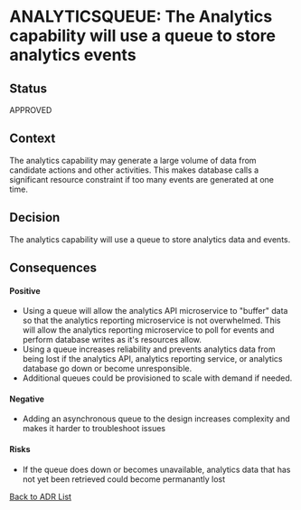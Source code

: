 # ANALYTICSQUEUE: The Analytics capability will use a queue to store analytics events

## Status
APPROVED

## Context
The analytics capability may generate a large volume of data from candidate actions and other activities. This makes database calls a significant resource constraint if too many events are generated at one time.

## Decision
The analytics capability will use a queue to store analytics data and events.

## Consequences
#### Positive
- Using a queue will allow the analytics API microservice to "buffer" data so that the analytics reporting microservice is not overwhelmed. This will allow the analytics reporting microservice to poll for events and perform database writes as it's resources allow.
- Using a queue increases reliability and prevents analytics data from being lost if the analytics API, analytics reporting service, or analytics database go down or become unresponsible.
- Additional queues could be provisioned to scale with demand if needed.

#### Negative
- Adding an asynchronous queue to the design increases complexity and makes it harder to troubleshoot issues

#### Risks
- If the queue does down or becomes unavailable, analytics data that has not yet been retrieved could become permanantly lost

[Back to ADR List](../ADRs/)